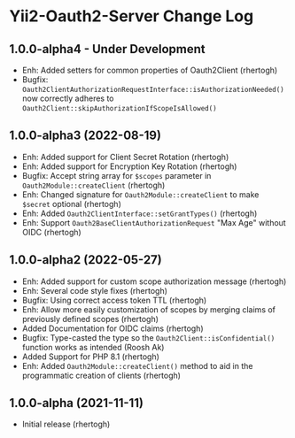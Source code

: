 Yii2-Oauth2-Server Change Log
=============================

1.0.0-alpha4 - Under Development
--------------------------------
- Enh: Added setters for common properties of Oauth2Client (rhertogh)
- Bugfix: `Oauth2ClientAuthorizationRequestInterface::isAuthorizationNeeded()` now correctly adheres to `Oauth2Client::skipAuthorizationIfScopeIsAllowed()`


1.0.0-alpha3 (2022-08-19)
-------------------------

- Enh: Added support for Client Secret Rotation (rhertogh)
- Enh: Added support for Encryption Key Rotation (rhertogh)
- Bugfix: Accept string array for `$scopes` parameter in `Oauth2Module::createClient` (rhertogh)
- Enh: Changed signature for `Oauth2Module::createClient` to make `$secret` optional (rhertogh)
- Enh: Added `Oauth2ClientInterface::setGrantTypes()` (rhertogh)
- Enh: Support `Oauth2BaseClientAuthorizationRequest` "Max Age" without OIDC (rhertogh)


1.0.0-alpha2 (2022-05-27)
-------------------------

- Enh: Added support for custom scope authorization message (rhertogh)
- Enh: Several code style fixes (rhertogh)
- Bugfix: Using correct access token TTL (rhertogh)
- Enh: Allow more easily customization of scopes by merging claims of previously defined scopes (rhertogh)
- Added Documentation for OIDC claims (rhertogh)
- Bugfix: Type-casted the type so the `Oauth2Client::isConfidential()` function works as intended (Roosh Ak)
- Added Support for PHP 8.1 (rhertogh)
- Enh: Added `Oauth2Module::createClient()` method to aid in the programmatic creation of clients (rhertogh)


1.0.0-alpha (2021-11-11)
------------------------

- Initial release (rhertogh)

